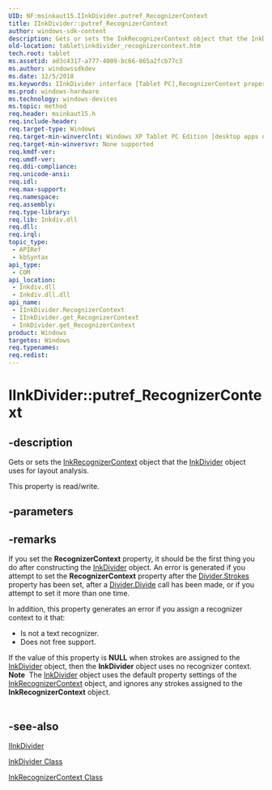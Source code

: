 ```yaml
---
UID: NF:msinkaut15.IInkDivider.putref_RecognizerContext
title: IInkDivider::putref_RecognizerContext
author: windows-sdk-content
description: Gets or sets the InkRecognizerContext object that the InkDivider object uses for layout analysis.
old-location: tablet\inkdivider_recognizercontext.htm
tech.root: tablet
ms.assetid: ad3c4317-a777-4009-bc66-865a2fcb77c3
ms.author: windowssdkdev
ms.date: 12/5/2018
ms.keywords: IInkDivider interface [Tablet PC],RecognizerContext property, IInkDivider.RecognizerContext, IInkDivider.putref_RecognizerContext, IInkDivider::RecognizerContext, IInkDivider::get_RecognizerContext, IInkDivider::putref_RecognizerContext, InkDivider.get_RecognizerContext, RecognizerContext property [Tablet PC], RecognizerContext property [Tablet PC],IInkDivider interface, ad3c4317-a777-4009-bc66-865a2fcb77c3, get_RecognizerContext, msinkaut15/IInkDivider::RecognizerContext, msinkaut15/IInkDivider::get_RecognizerContext, msinkaut15/IInkDivider::putref_RecognizerContext, put_RecognizerContext, putref_RecognizerContext, tablet.inkdivider_recognizercontext
ms.prod: windows-hardware
ms.technology: windows-devices
ms.topic: method
req.header: msinkaut15.h
req.include-header: 
req.target-type: Windows
req.target-min-winverclnt: Windows XP Tablet PC Edition [desktop apps only]
req.target-min-winversvr: None supported
req.kmdf-ver: 
req.umdf-ver: 
req.ddi-compliance: 
req.unicode-ansi: 
req.idl: 
req.max-support: 
req.namespace: 
req.assembly: 
req.type-library: 
req.lib: Inkdiv.dll
req.dll: 
req.irql: 
topic_type:
 - APIRef
 - kbSyntax
api_type:
 - COM
api_location:
 - Inkdiv.dll
 - Inkdiv.dll.dll
api_name:
 - IInkDivider.RecognizerContext
 - IInkDivider.get_RecognizerContext
 - InkDivider.get_RecognizerContext
product: Windows
targetos: Windows
req.typenames: 
req.redist: 
---
```


# IInkDivider::putref_RecognizerContext


## -description



Gets or sets the <a href="https://msdn.microsoft.com/2b39fd32-831d-4606-8600-b52aaa7ed882">InkRecognizerContext</a> object that the <a href="https://msdn.microsoft.com/2c8e67fb-1032-4fcc-b419-82bae978daf8">InkDivider</a> object uses for layout analysis.



This property is read/write.


## -parameters


## -remarks



If you set the <b>RecognizerContext</b> property, it should be the first thing you do after constructing the <a href="https://msdn.microsoft.com/2c8e67fb-1032-4fcc-b419-82bae978daf8">InkDivider</a> object. An error is generated if you attempt to set the <b>RecognizerContext</b> property after the <a href="https://msdn.microsoft.com/611ccce9-7acb-4138-9655-938efcaa4c75">Divider.Strokes</a> property has been set, after a <a href="https://msdn.microsoft.com/be42ac65-2bde-4439-a82b-3453c0737717">Divider.Divide</a> call has been made, or if you attempt to set it more than one time.

In addition, this property generates an error if you assign a recognizer context to it that:

<ul>
<li>Is not a text recognizer.</li>
<li>Does not free support.</li>
</ul>
If the value of this property is <b>NULL</b> when strokes are assigned to the <a href="https://msdn.microsoft.com/2c8e67fb-1032-4fcc-b419-82bae978daf8">InkDivider</a> object, then the <b>InkDivider</b> object uses no recognizer context.

<div class="alert"><b>Note</b>  The <a href="https://msdn.microsoft.com/2c8e67fb-1032-4fcc-b419-82bae978daf8">InkDivider</a> object uses the default property settings of the <a href="https://msdn.microsoft.com/2b39fd32-831d-4606-8600-b52aaa7ed882">InkRecognizerContext</a> object, and ignores any strokes assigned to the <b>InkRecognizerContext</b> object.</div>
<div> </div>



## -see-also




<a href="https://msdn.microsoft.com/en-us/library/Mt847144(v=VS.85).aspx">IInkDivider</a>



<a href="https://msdn.microsoft.com/2c8e67fb-1032-4fcc-b419-82bae978daf8">InkDivider Class</a>



<a href="https://msdn.microsoft.com/2b39fd32-831d-4606-8600-b52aaa7ed882">InkRecognizerContext Class</a>
 

 

